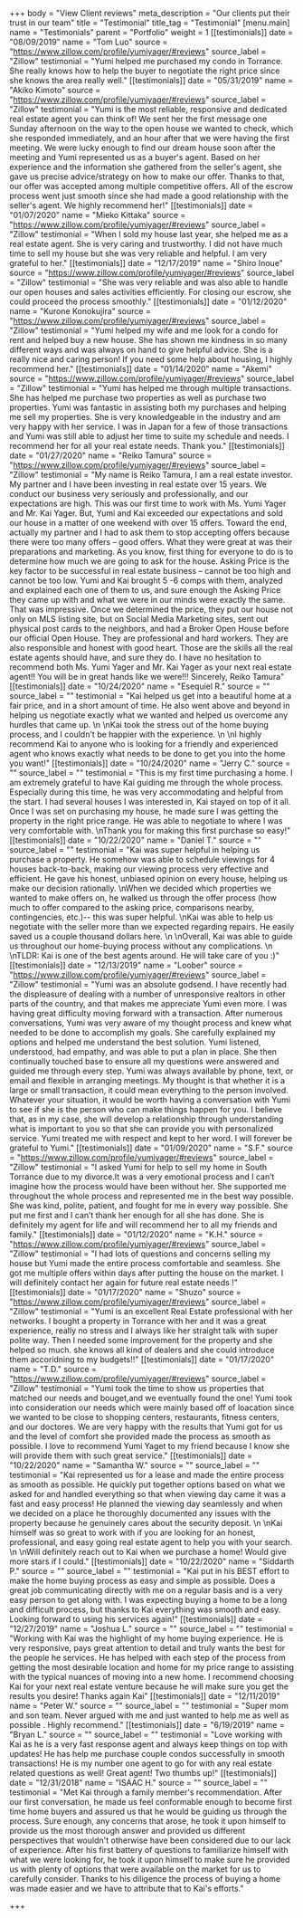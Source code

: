 +++
body = "View Client reviews"
meta_description = "Our clients put their trust in our team"
title = "Testimonial"
title_tag = "Testimonial"
[menu.main]
name = "Testimonials"
parent = "Portfolio"
weight = 1
[[testimonials]]
date = "08/09/2019"
name = "Tom Luo"
source = "https://www.zillow.com/profile/yumiyager/#reviews"
source_label = "Zillow"
testimonial = "Yumi helped me purchased my condo in Torrance. She really knows how to help the buyer to negotiate the right price since she knows the area really well."
[[testimonials]]
date = "05/31/2019"
name = "Akiko Kimoto"
source = "https://www.zillow.com/profile/yumiyager/#reviews"
source_label = "Zillow"
testimonial = "Yumi is the most reliable, responsive and dedicated real estate agent you can think of! We sent her the first message one Sunday afternoon on the way to the open house we wanted to check, which she responded immediately, and an hour after that we were having the first meeting. We were lucky enough to find our dream house soon after the meeting and Yumi represented us as a buyer's agent. Based on her experience and the information she gathered from the seller's agent, she gave us precise advice/strategy on how to make our offer. Thanks to that, our offer was accepted among multiple competitive offers. All of the escrow process went just smooth since she had made a good relationship with the seller's agent. We highly recommend her!"
[[testimonials]]
date = "01/07/2020"
name = "Mieko Kittaka"
source = "https://www.zillow.com/profile/yumiyager/#reviews"
source_label = "Zillow"
testimonial = "When I sold my house last year, she helped me as a real estate agent. She is very caring and trustworthy. I did not have much time to sell my house but she was very reliable and helpful. I am very grateful to her."
[[testimonials]]
date = "12/17/2019"
name = "Shiro Inoue"
source = "https://www.zillow.com/profile/yumiyager/#reviews"
source_label = "Zillow"
testimonial = "She was very reliable and was also able to handle our open houses and sales activities efficiently. For closing our escrow, she could proceed the process smoothly."
[[testimonials]]
date = "01/12/2020"
name = "Kurone Konokujira"
source = "https://www.zillow.com/profile/yumiyager/#reviews"
source_label = "Zillow"
testimonial = "Yumi helped my wife and me look for a condo for rent and helped buy a new house. She has shown me kindness in so many different ways and was always on hand to give helpful advice. She is a really nice and caring person! If you need some help about housing, I highly recommend her."
[[testimonials]]
date = "01/14/2020"
name = "Akemi"
source = "https://www.zillow.com/profile/yumiyager/#reviews"
source_label = "Zillow"
testimonial = "Yumi has helped me through multiple transactions. She has helped me purchase two properties as well as purchase two properties. Yumi was fantastic in assisting both my purchases and helping me sell my properties. She is very knowledgeable in the industry and am very happy with her service. I was in Japan for a few of those transactions and Yumi was still able to adjust her time to suite my schedule and needs. I recommend her for all your real estate needs. Thank you."
[[testimonials]]
date = "01/27/2020"
name = "Reiko Tamura"
source = "https://www.zillow.com/profile/yumiyager/#reviews"
source_label = "Zillow"
testimonial = "My name is Reiko Tamura, I am a real estate investor. My partner and I have been investing in real estate over 15 years. We conduct our business very seriously and professionally, and our expectations are high. This was our first time to work with Ms. Yumi Yager and Mr. Kai Yager. But, Yumi and Kai exceeded our expectations and sold our house in a matter of one weekend with over 15 offers. Toward the end, actually my partner and I had to ask them to stop accepting offers because there were too many offers – good offers. What they were great at was their preparations and marketing. As you know, first thing for everyone to do is to determine how much we are going to ask for the house. Asking Price is the key factor to be successful in real estate business – cannot be too high and cannot be too low. Yumi and Kai brought 5 -6 comps with them, analyzed and explained each one of them to us, and sure enough the Asking Price they came up with and what we were in our minds were exactly the same. That was impressive. Once we determined the price, they put our house not only on MLS listing site, but on Social Media Marketing sites, sent out physical post cards to the neighbors, and had a Broker Open House before our official Open House. They are professional and hard workers. They are also responsible and honest with good heart. Those are the skills all the real estate agents should have, and sure they do. I have no hesitation to recommend both Ms. Yumi Yager and Mr. Kai Yager as your next real estate agent!! You will be in great hands like we were!!! Sincerely, Reiko Tamura"
[[testimonials]]
date = "10/24/2020"
name = "Esequiel R."
source = ""
source_label = ""
testimonial = "Kai helped us get into a beautiful home at a fair price, and in a short amount of time. He also went above and beyond in helping us negotiate exactly what we wanted and helped us overcome any hurdles that came up.  \n  \nKai took the stress out of the home buying process, and I couldn't be happier with the experience.   \n  \nI highly recommend Kai to anyone who is looking for a friendly and experienced agent who knows exactly what needs to be done to get you into the home you want!"
[[testimonials]]
date = "10/24/2020"
name = "Jerry C."
source = ""
source_label = ""
testimonial = "This is my first time purchasing a home. I am extremely grateful to have Kai guiding me through the whole process. Especially during this time, he was very accommodating and helpful from the start. I had several houses I was interested in, Kai stayed on top of it all. Once I was set on purchasing my house, he made sure I was getting the property in the right price range. He was able to negotiate to where I was very comfortable with.  \nThank you for making this first purchase so easy!"
[[testimonials]]
date = "10/22/2020"
name = "Daniel T."
source = ""
source_label = ""
testimonial = "Kai was super helpful in helping us purchase a property. He somehow was able to schedule viewings for 4 houses back-to-back, making our viewing process very effective and efficient. He gave his honest, unbiased opinion on every house, helping us make our decision rationally.  \nWhen we decided which properties we wanted to make offers on, he walked us through the offer process (how much to offer compared to the asking price, comparisons nearby, contingencies, etc.)-- this was super helpful.  \nKai was able to help us negotiate with the seller more than we expected regarding repairs. He easily saved us a couple thousand dollars here.  \n  \nOverall, Kai was able to guide us throughout our home-buying process without any complications.  \n  \nTLDR: Kai is one of the best agents around. He will take care of you :)"
[[testimonials]]
date = "12/13/2019"
name = "Loober"
source = "https://www.zillow.com/profile/yumiyager/#reviews"
source_label = "Zillow"
testimonial = "Yumi was an absolute godsend. I have recently had the displeasure of dealing with a number of unresponsive realtors in other parts of the country, and that makes me appreciate Yumi even more. I was having great difficulty moving forward with a transaction. After numerous conversations, Yumi was very aware of my thought process and knew what needed to be done to accomplish my goals. She carefully explained my options and helped me understand the best solution. Yumi listened, understood, had empathy, and was able to put a plan in place. She then continually touched base to ensure all my questions were answered and guided me through every step. Yumi was always available by phone, text, or email and flexible in arranging meetings. My thought is that whether it is a large or small transaction, it could mean everything to the person involved. Whatever your situation, it would be worth having a conversation with Yumi to see if she is the person who can make things happen for you. I believe that, as in my case, she will develop a relationship through understanding what is important to you so that she can provide you with personalized service. Yumi treated me with respect and kept to her word. I will forever be grateful to Yumi."
[[testimonials]]
date = "01/09/2020"
name = "S.F."
source = "https://www.zillow.com/profile/yumiyager/#reviews"
source_label = "Zillow"
testimonial = "I asked Yumi for help to sell my home in South Torrance due to my divorce.It was a very emotional process and I can’t imagine how the process would have been without her. She supported me throughout the whole process and represented me in the best way possible. She was kind, polite, patient, and fought for me in every way possible. She put me first and I can’t thank her enough for all she has done. She is definitely my agent for life and will recommend her to all my friends and family."
[[testimonials]]
date = "01/12/2020"
name = "K.H."
source = "https://www.zillow.com/profile/yumiyager/#reviews"
source_label = "Zillow"
testimonial = "I had lots of questions and concerns selling my house but Yumi made the entire process comfortable and seamless. She got me multiple offers within days after putting the house on the market. I will definitely contact her again for future real estate needs !"
[[testimonials]]
date = "01/17/2020"
name = "Shuzo"
source = "https://www.zillow.com/profile/yumiyager/#reviews"
source_label = "Zillow"
testimonial = "Yumi is an excellent Real Estate professional with her networks. I bought a property in Torrance with her and it was a great experience, really no stress and I always like her straight talk with super polite way. Then I needed some improvement for the property and she helped so much. she knows all kind of dealers and she could introduce them accoridning to my budgets!!"
[[testimonials]]
date = "01/17/2020"
name = "T.D."
source = "https://www.zillow.com/profile/yumiyager/#reviews"
source_label = "Zillow"
testimonial = "Yumi took the time to show us properties that matched our needs and bouget,and we eventually found the one! Yumi took into consideration our needs which were mainly based off of loacation since we wanted to be close to shopping centers, restaurants, fitness centers, and our doctores. We are very happy with the results that Yumi got for us and the level of comfort she provided made the process as smooth as possible. I love to recommend Yumi Yaget to my friend because I know she will provide them with such great service."
[[testimonials]]
date = "10/22/2020"
name = "Samantha W."
source = ""
source_label = ""
testimonial = "Kai represented us for a lease and made the entire process as smooth as possible. He quickly put together options based on what we asked for and handled everything so that when viewing day came it was a fast and easy process! He planned the viewing day seamlessly and when we decided on a place he thoroughly documented any issues with the property because he genuinely cares about the security deposit.  \n  \nKai himself was so great to work with if you are looking for an honest, professional, and easy going real estate agent to help you with your search.  \n  \nWill definitely reach out to Kai when we purchase a home! Would give more stars if I could."
[[testimonials]]
date = "10/22/2020"
name = "Siddarth P."
source = ""
source_label = ""
testimonial = "Kai put in his BEST effort to make the home buying process as easy and simple as possible. Does a great job communicating directly with me on a regular basis and is a very easy person to get along with. I was expecting buying a home to be a long and difficult process, but thanks to Kai everything was smooth and easy. Looking forward to using his services again!"
[[testimonials]]
date = "12/27/2019"
name = "Joshua L."
source = ""
source_label = ""
testimonial = "Working with Kai was the highlight of my home buying experience. He is very responsive, pays great attention to detail and truly wants the best for the people he services. He has helped with each step of the process from getting the most desirable location and home for my price range to assisting with the typical nuances of moving into a new home. I recommend choosing Kai for your next real estate venture because he will make sure you get the results you desire! Thanks again Kai"
[[testimonials]]
date = "12/11/2019"
name = "Peter W."
source = ""
source_label = ""
testimonial = "Super mom and son team. Never argued with me and just wanted to help me as well as possible . Highly recommend."
[[testimonials]]
date = "6/19/2019"
name = "Bryan L."
source = ""
source_label = ""
testimonial = "Love working with Kai as he is a very fast response agent and always keep things on top with updates! He has help me purchase couple condos successfully in smooth transactions! He is my number one agent to go for with any real estate related questions as well! Great agent! Two thumbs up!"
[[testimonials]]
date = "12/31/2018"
name = "ISAAC H."
source = ""
source_label = ""
testimonial = "Met Kai through a family member's recommendation. After our first conversation, he made us feel conformable enough to become first time home buyers and assured us that he would be guiding us through the process. Sure enough, any concerns that arose, he took it upon himself to provide us the most thorough answer and provided us different perspectives that wouldn't otherwise have been considered due to our lack of experience. After his first battery of questions to familiarize himself with what we were looking for, he took it upon himself to make sure he provided us with plenty of options that were available on the market for us to carefully consider. Thanks to his diligence the process of buying a home was made easier and we have to attribute that to Kai's efforts."

+++

